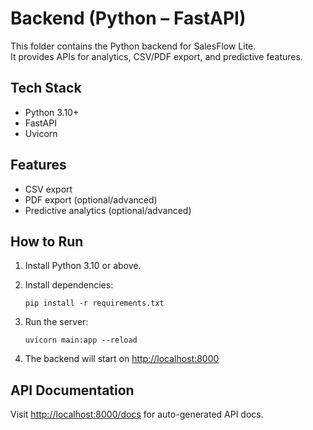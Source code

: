 # Backend (Python – FastAPI)

This folder contains the Python backend for SalesFlow Lite.  
It provides APIs for analytics, CSV/PDF export, and predictive features.

## Tech Stack
- Python 3.10+
- FastAPI
- Uvicorn

## Features
- CSV export
- PDF export (optional/advanced)
- Predictive analytics (optional/advanced)

## How to Run

1. Install Python 3.10 or above.
2. Install dependencies:

   ```
   pip install -r requirements.txt
   ```

3. Run the server:

   ```
   uvicorn main:app --reload
   ```

4. The backend will start on [http://localhost:8000](http://localhost:8000)

## API Documentation

Visit [http://localhost:8000/docs](http://localhost:8000/docs) for auto-generated API docs.
